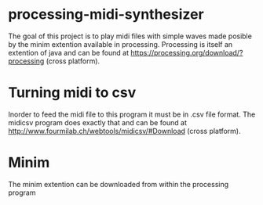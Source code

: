 # processing-midi-synthesizer
The goal of this project is to play midi files with simple waves made posible by the minim extention available in processing. Processing is itself an extention of java and can be found at https://processing.org/download/?processing (cross platform).




# Turning midi to csv
Inorder to feed the midi file to this program it must be in .csv file format. The midicsv program does exactly that and can be found at http://www.fourmilab.ch/webtools/midicsv/#Download (cross platform).



# Minim
The minim extention can be downloaded from within the processing program

